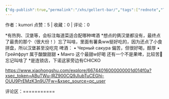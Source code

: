```yaml
---
{"dg-publish":true,"permalink":"/xhs/gellert-bar/","tags":["rednote","下诺夫哥罗德"],"created":"2025-03-17T23:12:21.473+08:00","updated":"2025-03-19T21:03:36.114+08:00"}
---
```


作者：kumori
点赞：5   |   收藏：0   |   评论：0

*有热狗、汉堡等，会标注每道菜适合配哪种啤酒
*想点的俩汉堡都没有，最终点了最贵的那个（很大份！）忘了叫啥，里面有薯条ww挺好吃的，因为还点了小食拼盘，所以汉堡甚至没吃完
啤酒：
• Черный сакура 偏苦，但很好喝，醇厚
• Грейпфрут 属于酸酸甜甜
• Манго 这个最甜w好喝
还有一个不是果啤，比较苦🤣忘记叫啥了
*是连锁店，下诺这家旁边有CHICKO

https://www.xiaohongshu.com/explore/66744016000000001d014f0a?xsec_token=ABuTWu-lRZ900CQ9JIubTuCEGhi-OUU9PrEMzK3n9U7Fw=&xsec_source=pc_user

评论区：===========

